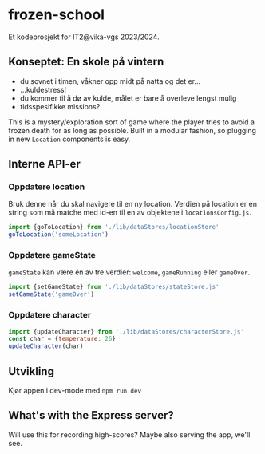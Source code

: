 # frozen-school

Et kodeprosjekt for IT2@vika-vgs 2023/2024.

## Konseptet: En skole på vintern
  - du sovnet i timen, våkner opp midt på natta og det er...
  - ...kuldestress!
  - du kommer til å dø av kulde, målet er bare å overleve lengst mulig
  - tidsspesifikke missions?

This is a mystery/exploration sort of game where the player tries to avoid a frozen death for as long as possible. Built in a modular fashion, so plugging in new `Location` components is easy.

## Interne API-er

### Oppdatere location

Bruk denne når du skal navigere til en ny location. Verdien på location er en string som må matche med id-en til en av objektene i `locationsConfig.js`.

```js
import {goToLocation} from './lib/dataStores/locationStore'
goToLocation('someLocation')
```

### Oppdatere gameState

`gameState` kan være én av tre verdier: `welcome`, `gameRunning` eller `gameOver`. 

```js
import {setGameState} from './lib/dataStores/stateStore.js'
setGameState('gameOver')
```

### Oppdatere character

```js
import {updateCharacter} from './lib/dataStores/characterStore.js'
const char = {temperature: 26}
updateCharacter(char)
```


## Utvikling

Kjør appen i dev-mode med `npm run dev`

## What's with the Express server?

Will use this for recording high-scores? Maybe also serving the app, we'll see.